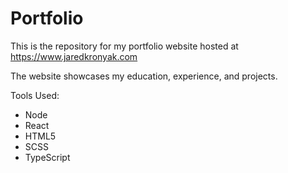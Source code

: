 # Portfolio

This is the repository for my portfolio website hosted at https://www.jaredkronyak.com

The website showcases my education, experience, and projects. 

Tools Used:
- Node
- React
- HTML5
- SCSS
- TypeScript

